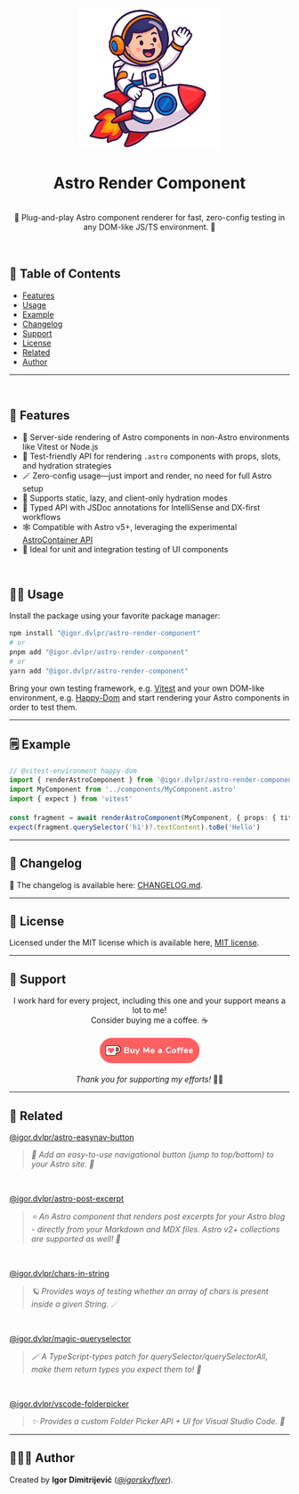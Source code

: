 <div align="center">
  <img src="https://raw.githubusercontent.com/igorskyflyer/npm-astro-render-component/main/assets/astro-render-component.png" alt="Icon of Astro Render Component" width="256" height="256">
<h1 align="center">Astro Render Component</h1>
</div>

<br>

<div align="center">
  🤖 Plug-and-play Astro component renderer for fast, zero-config testing in any DOM-like JS/TS environment. 🐬
</div>

<br>
<br>

## 📃 Table of Contents

- [Features](#-features)
- [Usage](#-usage)
- [Example](#️-example)
- [Changelog](#-changelog)
- [Support](#-support)
- [License](#-license)
- [Related](#-related)
- [Author](#-author)

---

<br>

## 🤖 Features

- 🔧 Server-side rendering of Astro components in non-Astro environments like Vitest or Node.js
- 🧪 Test-friendly API for rendering `.astro` components with props, slots, and hydration strategies
- 🪄 Zero-config usage—just import and render, no need for full Astro setup
- 🧩 Supports static, lazy, and client-only hydration modes
- 🧠 Typed API with JSDoc annotations for IntelliSense and DX-first workflows
- 🕸️ Compatible with Astro v5+, leveraging the experimental [AstroContainer API](https://docs.astro.build/en/reference/container-reference/)
- 🚀 Ideal for unit and integration testing of UI components

<br>

## 🕵🏼 Usage

Install the package using your favorite package manager:

```bash
npm install "@igor.dvlpr/astro-render-component"
# or
pnpm add "@igor.dvlpr/astro-render-component"
# or
yarn add "@igor.dvlpr/astro-render-component"
```  

Bring your own testing framework, e.g. [Vitest](https://vitest.dev/) and your own DOM-like environment, e.g. [Happy-Dom](https://www.npmjs.com/package/happy-dom) and start rendering your Astro components in order to test them.

---

## 🗒️ Example

```ts
// @​vitest-environment happy-dom
import { renderAstroComponent } from '@igor.dvlpr/astro-render-component'
import MyComponent from '../components/MyComponent.astro'
import { expect } from 'vitest'

const fragment = await renderAstroComponent(MyComponent, { props: { title: 'Hello' } })
expect(fragment.querySelector('h1')?.textContent).toBe('Hello')
```

---

## 📝 Changelog

📑 The changelog is available here: [CHANGELOG.md](https://github.com/igorskyflyer/npm-astro-render-component/blob/main/CHANGELOG.md).

---

## 🪪 License

Licensed under the MIT license which is available here, [MIT license](https://github.com/igorskyflyer/npm-astro-render-component/blob/main/LICENSE.txt).

---

## 💖 Support

<div align="center">
  I work hard for every project, including this one and your support means a lot to me!
  <br>
  Consider buying me a coffee. ☕
  <br>
  <br>
  <a href="https://ko-fi.com/igorskyflyer" target="_blank"><img src="https://raw.githubusercontent.com/igorskyflyer/igorskyflyer/main/assets/ko-fi.png" alt="Donate to igorskyflyer" width="180" height="46"></a>
  <br>
  <br>
  <em>Thank you for supporting my efforts!</em> 🙏😊
</div>

---

## 🧬 Related

[@igor.dvlpr/astro-easynav-button](https://www.npmjs.com/package/@igor.dvlpr/astro-easynav-button)

> _🧭 Add an easy-to-use navigational button (jump to top/bottom) to your Astro site. 🔼_

<br>

[@igor.dvlpr/astro-post-excerpt](https://www.npmjs.com/package/@igor.dvlpr/astro-post-excerpt)

> _⭐ An Astro component that renders post excerpts for your Astro blog - directly from your Markdown and MDX files. Astro v2+ collections are supported as well! 💎_

<br>

[@igor.dvlpr/chars-in-string](https://www.npmjs.com/package/@igor.dvlpr/chars-in-string)

> _🪐 Provides ways of testing whether an array of chars is present inside a given String. ☄_

<br>

[@igor.dvlpr/magic-queryselector](https://www.npmjs.com/package/@igor.dvlpr/magic-queryselector)

> _🪄 A TypeScript-types patch for querySelector/querySelectorAll, make them return types you expect them to! 🔮_

<br>

[@igor.dvlpr/vscode-folderpicker](https://www.npmjs.com/package/@igor.dvlpr/vscode-folderpicker)

> _✨ Provides a custom Folder Picker API + UI for Visual Studio Code. 🎨_

---

## 👨🏻‍💻 Author
Created by **Igor Dimitrijević** ([*@igorskyflyer*](https://github.com/igorskyflyer/)).
